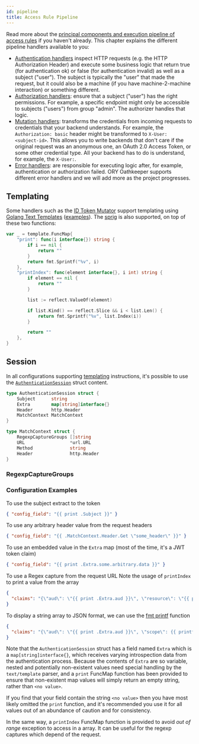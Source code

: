 ```yaml
---
id: pipeline
title: Access Rule Pipeline
---
```


Read more about the
[principal components and execution pipeline of access rules](api-access-rules.md)
if you haven't already. This chapter explains the different pipeline handlers
available to you:

- [Authentication handlers](pipeline/authn.md) inspect HTTP requests (e.g. the
  HTTP Authorization Header) and execute some business logic that return true
  (for authentication ok) or false (for authentication invalid) as well as a
  subject ("user"). The subject is typically the "user" that made the request,
  but it could also be a machine (if you have machine-2-machine interaction) or
  something different.
- [Authorization handlers](pipeline/authz.md): ensure that a subject ("user")
  has the right permissions. For example, a specific endpoint might only be
  accessible to subjects ("users") from group "admin". The authorizer handles
  that logic.
- [Mutation handlers](pipeline/mutator.md): transforms the credentials from
  incoming requests to credentials that your backend understands. For example,
  the `Authorization: basic` header might be transformed to
  `X-User: <subject-id>`. This allows you to write backends that don't care if
  the original request was an anonymous one, an OAuth 2.0 Access Token, or some
  other credential type. All your backend has to do is understand, for example,
  the `X-User:`.
- [Error handlers](pipeline/error.md): are responsible for executing logic
  after, for example, authentication or authorization failed. ORY Oathkeeper
  supports different error handlers and we will add more as the project
  progresses.

## Templating

Some handlers such as the [ID Token Mutator](pipeline/mutator.md#id_token)
support templating using
[Golang Text Templates](https://golang.org/pkg/text/template/)
([examples](https://blog.gopheracademy.com/advent-2017/using-go-templates/)).
The [sprig](http://masterminds.github.io/sprig/) is also supported, on top of
these two functions:

```go
var _ = template.FuncMap{
    "print": func(i interface{}) string {
        if i == nil {
            return ""
        }
        return fmt.Sprintf("%v", i)
    },
    "printIndex": func(element interface{}, i int) string {
        if element == nil {
            return ""
        }

        list := reflect.ValueOf(element)

        if list.Kind() == reflect.Slice && i < list.Len() {
            return fmt.Sprintf("%v", list.Index(i))
        }

        return ""
    },
}
```

## Session

In all configurations supporting [templating](#templating) instructions, it's
possible to use the
[`AuthenticationSession`](https://github.com/ory/oathkeeper/blob/master/pipeline/authn/authenticator.go#L39)
struct content.

```go
type AuthenticationSession struct {
	Subject      string
	Extra        map[string]interface{}
	Header       http.Header
	MatchContext MatchContext
}

type MatchContext struct {
	RegexpCaptureGroups []string
	URL                 *url.URL
	Method              string
	Header              http.Header
}
```

### RegexpCaptureGroups

### Configuration Examples

To use the subject extract to the token

```json
{ "config_field": "{{ print .Subject }}" }
```

To use any arbitrary header value from the request headers

```json
{ "config_field": "{{ .MatchContext.Header.Get \"some_header\" }}" }
```

To use an embedded value in the `Extra` map (most of the time, it's a JWT token
claim)

```json
{ "config_field": "{{ print .Extra.some.arbitrary.data }}" }
```

To use a Regex capture from the request URL Note the usage of `printIndex` to
print a value from the array

```json
{
  "claims": "{\"aud\": \"{{ print .Extra.aud }}\", \"resource\": \"{{ printIndex .MatchContext.RegexpCaptureGroups 0 }}\""
}
```

To display a string array to JSON format, we can use the
[fmt printf](https://golang.org/pkg/fmt/) function

```json
{
  "claims": "{\"aud\": \"{{ print .Extra.aud }}\", \"scope\": {{ printf \"%+q\" .Extra.scp }}}"
}
```

Note that the `AuthenticationSession` struct has a field named `Extra` which is
a `map[string]interface{}`, which receives varying introspection data from the
authentication process. Because the contents of `Extra` are so variable, nested
and potentially non-existent values need special handling by the `text/template`
parser, and a `print` FuncMap function has been provided to ensure that
non-existent map values will simply return an empty string, rather than
`<no value>`.

If you find that your field contain the string `<no value>` then you have most
likely omitted the `print` function, and it's recommended you use it for all
values out of an abundance of caution and for consistency.

In the same way, a `printIndex` FuncMap function is provided to avoid _out of
range_ exception to access in a array. It can be useful for the regexp captures
which depend of the request.
